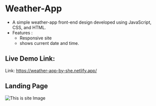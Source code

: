 # Weather-App 

* A simple weather-app front-end design developed using JavaScript, CSS, and HTML.
* Features : 
	- Responsive site
	- shows current date and time.


## Live Demo Link:
Link: https://weather-app-by-she.netlify.app/

## Landing Page

![This is site Image]()
